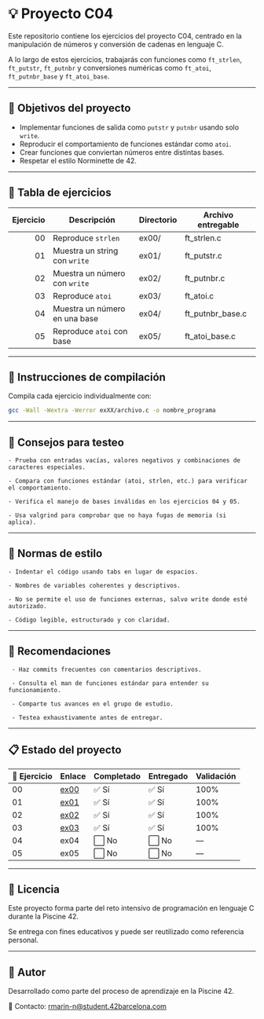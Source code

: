 # 💡 Proyecto C04

Este repositorio contiene los ejercicios del proyecto C04, centrado en la manipulación de números y conversión de cadenas en lenguaje C. 

A lo largo de estos ejercicios, trabajarás con funciones como `ft_strlen`, `ft_putstr`, `ft_putnbr` y conversiones numéricas como `ft_atoi`, `ft_putnbr_base` y `ft_atoi_base`.

---

## 🎯 Objetivos del proyecto

- Implementar funciones de salida como `putstr` y `putnbr` usando solo `write`.
- Reproducir el comportamiento de funciones estándar como `atoi`.
- Crear funciones que conviertan números entre distintas bases.
- Respetar el estilo Norminette de 42.

---

## 📁 Tabla de ejercicios

| Ejercicio | Descripción              | Directorio | Archivo entregable     |
|----------:|--------------------------|------------|-------------------------|
| 00        | Reproduce `strlen`       | ex00/      | ft_strlen.c             |
| 01        | Muestra un string con `write` | ex01/ | ft_putstr.c             |
| 02        | Muestra un número con `write` | ex02/ | ft_putnbr.c             |
| 03        | Reproduce `atoi`         | ex03/      | ft_atoi.c               |
| 04        | Muestra un número en una base | ex04/ | ft_putnbr_base.c        |
| 05        | Reproduce `atoi` con base | ex05/     | ft_atoi_base.c          |

---

## 🔧 Instrucciones de compilación

Compila cada ejercicio individualmente con:

```bash
gcc -Wall -Wextra -Werror exXX/archivo.c -o nombre_programa
```

---

## 🧪 Consejos para testeo
    - Prueba con entradas vacías, valores negativos y combinaciones de caracteres especiales.
    
    - Compara con funciones estándar (atoi, strlen, etc.) para verificar el comportamiento.

    - Verifica el manejo de bases inválidas en los ejercicios 04 y 05.

    - Usa valgrind para comprobar que no haya fugas de memoria (si aplica).

---

## 📐 Normas de estilo
    - Indentar el código usando tabs en lugar de espacios.

    - Nombres de variables coherentes y descriptivos.

    - No se permite el uso de funciones externas, salvo write donde esté autorizado.

    - Código legible, estructurado y con claridad.

---

## 📌 Recomendaciones
     - Haz commits frecuentes con comentarios descriptivos.

     - Consulta el man de funciones estándar para entender su funcionamiento.

     - Comparte tus avances en el grupo de estudio.

     - Testea exhaustivamente antes de entregar.

---

## 📋 Estado del proyecto

| 🧩 Ejercicio | Enlace         | Completado | Entregado | Validación |
|--------------|----------------|------------|-----------|------------|
| 00           | [ex00](./ex00/) | ✅ Sí      | ✅ Sí      | 100%       |
| 01           | [ex01](./ex01/) | ✅ Sí      | ✅ Sí      | 100%       |
| 02           | [ex02](./ex02/) | ✅ Sí      | ✅ Sí      | 100%       |
| 03           | [ex03](./ex03/) | ✅ Sí      | ✅ Sí      | 100%       |
| 04           | ex04         | ⬜ No      | ⬜ No      | —          |
| 05           | ex05           | ⬜ No      | ⬜ No      | —          |


---


## 📜 Licencia
Este proyecto forma parte del reto intensivo de programación en lenguaje C durante la Piscine 42. 

Se entrega con fines educativos y puede ser reutilizado como referencia personal.

---

## 🙋 Autor
Desarrollado como parte del proceso de aprendizaje en la Piscine 42.

📧 Contacto: rmarin-n@student.42barcelona.com
